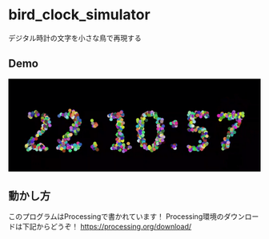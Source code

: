 # bird_clock_simulator
デジタル時計の文字を小さな鳥で再現する

## Demo
![](https://github.com/qwertyrc/bird_clock_simulator/blob/master/bird_clock_simulator.gif)

## 動かし方
このプログラムはProcessingで書かれています！
Processing環境のダウンロードは下記からどうぞ！
<https://processing.org/download/>
